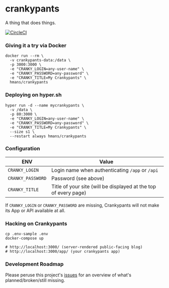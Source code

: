 # crankypants

A thing that does things.

[![CircleCI](https://circleci.com/gh/hmans/crankypants.svg?style=svg)](https://circleci.com/gh/hmans/crankypants)

### Giving it a try via Docker

```
docker run --rm \
  -v crankypants-data:/data \
  -p 3000:3000 \
  -e "CRANKY_LOGIN=any-user-name" \
  -e "CRANKY_PASSWORD=any-password" \
  -e "CRANKY_TITLE=My Crankypants" \
  hmans/crankypants
```

### Deploying on hyper.sh

```
hyper run -d --name mycrankypants \
  -v /data \
  -p 80:3000 \
  -e "CRANKY_LOGIN=any-user-name" \
  -e "CRANKY_PASSWORD=any-password" \
  -e "CRANKY_TITLE=My Crankypants" \
  --size s1 \
  --restart always hmans/crankypants
```

### Configuration

| ENV               | Value                                                           |
| ----------------- | --------------------------------------------------------------- |
| `CRANKY_LOGIN`    | Login name when authenticating `/app` or `/api`                 |
| `CRANKY_PASSWORD` | Password (see above)                                            |
| `CRANKY_TITLE`    | Title of your site (will be displayed at the top of every page) |

If `CRANKY_LOGIN` or `CRANKY_PASSWORD` are missing, Crankypants will not make its App or API available at all.

### Hacking on Crankypants

```
cp .env-sample .env
docker-compose up

# http://localhost:3000/ (server-rendered public-facing blog)
# http://localhost:3000/app/ (your crankypants app)
```

### Development Roadmap

Please peruse this project's [issues](https://github.com/hmans/crankypants/issues) for an overview of what's planned/broken/still missing.
